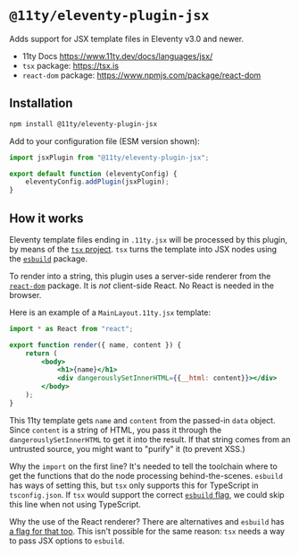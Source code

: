 # `@11ty/eleventy-plugin-jsx`

Adds support for JSX template files in Eleventy v3.0 and newer.

- 11ty Docs https://www.11ty.dev/docs/languages/jsx/
- `tsx` package: https://tsx.is
- `react-dom` package: https://www.npmjs.com/package/react-dom

## Installation

```sh
npm install @11ty/eleventy-plugin-jsx
```

Add to your configuration file (ESM version shown):

```js
import jsxPlugin from "@11ty/eleventy-plugin-jsx";

export default function (eleventyConfig) {
	eleventyConfig.addPlugin(jsxPlugin);
}
```

## How it works

Eleventy template files ending in `.11ty.jsx` will be processed by this plugin, by means of the [`tsx` project](https://tsx.is). `tsx` turns the template into JSX nodes using the [`esbuild`](https://esbuild.github.io) package.

To render into a string, this plugin uses a server-side renderer from the [`react-dom`](https://www.npmjs.com/package/react-dom) package. It is *not* client-side React. No React is needed in the browser.

Here is an example of a `MainLayout.11ty.jsx` template:

```jsx
import * as React from "react";

export function render({ name, content }) {
	return (
		<body>
			<h1>{name}</h1>
			<div dangerouslySetInnerHTML={{__html: content}}></div>
		</body>
	);
}
```

This 11ty template gets `name` and `content` from the passed-in `data` object. Since `content` is a string of HTML, you pass it through the
`dangerouslySetInnerHTML` to get it into the result. If that string comes from an untrusted source, you might want to "purify" it (to prevent XSS.)

Why the `import` on the first line? It's needed to tell the toolchain where to get the functions that do the node processing behind-the-scenes. `esbuild` has ways of setting this, but `tsx` only supports this for TypeScript in `tsconfig.json`. If `tsx` would support the correct [`esbuild` flag](https://esbuild.github.io/content-types/#auto-import-for-jsx), we could skip this line when not using TypeScript.

Why the use of the React renderer? There are alternatives and `esbuild` has [a flag for that too](https://esbuild.github.io/content-types/#using-jsx-without-react). This isn't possible for the same reason: `tsx` needs a way to pass JSX options to `esbuild`.
